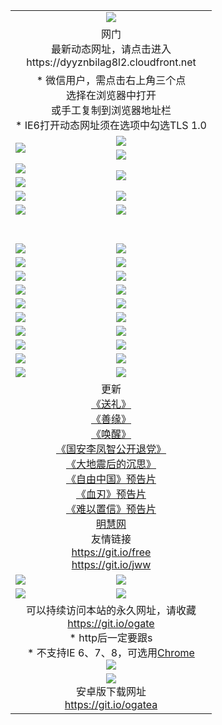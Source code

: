 ﻿<table>
  <tr></tr>
  <tr><td colspan=2 align=center><img src="https://cloud.githubusercontent.com/assets/11880933/13434984/f430fae2-e012-11e5-814f-c2df1e82b247.jpg" /></td></tr>
  <tr><td colspan=2 align=center>网门<br>最新动态网址，请点击进入
<br>https://dyyznbilag8l2.cloudfront.net
    </td>
  </tr>
  <tr>
    <td colspan=2 align=center>* 微信用户，需点击右上角三个点<br>选择在浏览器中打开<br>或手工复制到浏览器地址栏
    <br>* IE6打开动态网址须在选项中勾选TLS 1.0</td>
  </tr>
  <tr>
    <td rowspan=2><a href="https://dyyznbilag8l2.cloudfront.net/ogUP.aspx?name=11DKC.mp4&list=11DKC" target="_blank"><img src="https://dyyznbilag8l2.cloudfront.net/Up/11DKC1.jpg" /></a></td> 
    <td><div><a href="https://dyyznbilag8l2.cloudfront.net/ogUP.aspx?name=LRWS.mp4&list=LRWS" target="_blank"><img src="https://dyyznbilag8l2.cloudfront.net/Up/LRWS.jpg" /></a></td>
   </tr>
  <tr>
    <td><a href="https://dyyznbilag8l2.cloudfront.net/ogNiceVedio.aspx" target="_blank"><img src="https://dyyznbilag8l2.cloudfront.net/Up/11TGKDY.jpg" /></a></td>
  </tr>
  <tr>
    <td><a href="https://dyyznbilag8l2.cloudfront.net/ogUP.aspx?name=JQR.mp4&count=2" target="_blank"><img src="https://dyyznbilag8l2.cloudfront.net/Up/JQR.jpg" /></a></td>   
    <td rowspan=2><a href="https://dyyznbilag8l2.cloudfront.net/ogUP.aspx?name=JP.mp4&count=9" target="_blank"><img src="https://dyyznbilag8l2.cloudfront.net/Up/JP.jpg" /></td>
  </tr>
  <tr>
    <td><a href="https://dyyznbilag8l2.cloudfront.net/ogUP.aspx?name=WH.mp4" target="_blank"><img src="https://dyyznbilag8l2.cloudfront.net/Up/WH.jpg" /></a></td>
  </tr>
  <tr>
    <td><a href="https://dyyznbilag8l2.cloudfront.net/ogUP.aspx?name=SSZJ.mp4&list=SSZJ" target="_blank"><img src="https://dyyznbilag8l2.cloudfront.net/Up/SSZJ.jpg" /></a></td>
    <td><a href="https://dyyznbilag8l2.cloudfront.net/ogUP.aspx?name=1XQK.mp4&count=13" target="_blank"><img src="https://dyyznbilag8l2.cloudfront.net/Up/1XQK.jpg" /></a</td>
  </tr>
  <tr>
    <td><a href="https://dyyznbilag8l2.cloudfront.net/ogUP.aspx?name=ZY.mp4&count=2015|16" target="_blank"><img src="https://dyyznbilag8l2.cloudfront.net/Up/ZY.jpg" /></a</td>
    <td><a href="https://dyyznbilag8l2.cloudfront.net/ogUP.aspx?name=XTFY.mp4&count=B|2,A|24" target="_blank"><img src="https://dyyznbilag8l2.cloudfront.net/Up/XTFY.jpg" /></a></td>
  </tr>
  <tr height="40">
  </tr>
  <tr>
    <td><a href="https://dyyznbilag8l2.cloudfront.net/ogUP.aspx?name=4EE/QQ.mp4&list=4EEQQ" target="_blank"><img src="https://dyyznbilag8l2.cloudfront.net/Up/4EE/QQ0.jpg"/></a></td>
    <td><a href="https://dyyznbilag8l2.cloudfront.net/ogUP.aspx?name=4EE/HQ.mp4&list=4EEHQ" target="_blank"><img src="https://dyyznbilag8l2.cloudfront.net/Up/4EE/HQ0.jpg"/></a></td>
  </tr>
  <tr>
    <td><a href="https://dyyznbilag8l2.cloudfront.net/ogUP.aspx?name=4EE/ZG.mp4&list=4EEZG" target="_blank"><img src="https://dyyznbilag8l2.cloudfront.net/Up/4EE/ZG0.jpg"/></a></td>
    <td><a href="https://dyyznbilag8l2.cloudfront.net/ogUP.aspx?name=4EE/DJ.mp4&list=4EEDJ" target="_blank"><img src="https://dyyznbilag8l2.cloudfront.net/Up/4EE/DJ0.jpg"/></a></td>
  </tr>
  <tr>
    <td><a href="https://dyyznbilag8l2.cloudfront.net/ogUP.aspx?name=4EE/GX.mp4&list=4EEGX" target="_blank"><img src="https://dyyznbilag8l2.cloudfront.net/Up/4EE/GX0.jpg"/></a></td>
    <td><a href="https://dyyznbilag8l2.cloudfront.net/ogUP.aspx?name=4EE/HD.mp4&list=4EEHD" target="_blank"><img src="https://dyyznbilag8l2.cloudfront.net/Up/4EE/HD0.jpg"/></a></td>
  </tr>
  <tr>
    <td><a href="https://dyyznbilag8l2.cloudfront.net/ogUP.aspx?name=4EE/TX.mp4&list=4EETX" target="_blank"><img src="https://dyyznbilag8l2.cloudfront.net/Up/4EE/TX0.jpg"/></a></td>
    <td><a href="https://dyyznbilag8l2.cloudfront.net/ogUP.aspx?name=4EE/WZ.mp4&list=4EEWZ" target="_blank"><img src="https://dyyznbilag8l2.cloudfront.net/Up/4EE/WZ0.jpg"/></a></td>
  </tr>
  <tr>
    <td><a href="https://dyyznbilag8l2.cloudfront.net/onUP.aspx?name=https://d1pog55izwmvoe.cloudfront.net/" target="_blank"><img src="https://dyyznbilag8l2.cloudfront.net/Up/0DTW.jpg"/></a></td>
    <td><a href="https://dyyznbilag8l2.cloudfront.net/onUP.aspx?name=https://d240ns8up8earz.cloudfront.net/acenter/" target="_blank"><img src="https://dyyznbilag8l2.cloudfront.net/Up/0TDW.jpg" /></a></td>
  </tr>
  <tr>
    <td><a href="https://dyyznbilag8l2.cloudfront.net/onUP.aspx?name=https://d4508d6vomz2p.cloudfront.net/gb/nsc413.htm" target="_blank"><img src="https://dyyznbilag8l2.cloudfront.net/Up/0DJY.jpg" /></a></td>
    <td><a href="https://dyyznbilag8l2.cloudfront.net/onUP.aspx?name=https://dilo7bqpjb57y.cloudfront.net/xtr/gb/prog204.html" target="_blank"><img src="https://dyyznbilag8l2.cloudfront.net/Up/0XTR.jpg" /></a></td>
  </tr>
  <tr>
    <td><a href="https://dyyznbilag8l2.cloudfront.net/onUP.aspx?name=https://d3aj00iefsmfgc.cloudfront.net/" target="_blank"><img src="https://dyyznbilag8l2.cloudfront.net/Up/0MHW.jpg" /></a></td>
    <td><a href="https://dyyznbilag8l2.cloudfront.net/onUP.aspx?name=https://d20wz7qt14x5d2.cloudfront.net/" target="_blank"><img src="https://dyyznbilag8l2.cloudfront.net/Up/0ZJW.jpg" /></a></td>
  </tr>
  <tr>
    <td><a href="https://dyyznbilag8l2.cloudfront.net/ogUP.aspx?name=0FG.zip" target="_blank"><img src="https://dyyznbilag8l2.cloudfront.net/Up/0FG.jpg" /></a></td>
    <td><a href="https://dyyznbilag8l2.cloudfront.net/ogUP.aspx?name=0FGA.apk" target="_blank"><img src="https://dyyznbilag8l2.cloudfront.net/Up/0FGA.jpg" /></a></td>
  </tr>
  <tr>
    <td><a href="https://dyyznbilag8l2.cloudfront.net/ogUP.aspx?name=0U.zip" target="_blank"><img src="https://dyyznbilag8l2.cloudfront.net/Up/0U.jpg" /></a></td>
    <td><a href="https://dyyznbilag8l2.cloudfront.net/ogUP.aspx?name=0UA.apk" target="_blank"><img src="https://dyyznbilag8l2.cloudfront.net/Up/0UA.jpg" /></a></td>
  </tr>
  <tr>
    <td><a href="https://dyyznbilag8l2.cloudfront.net/ogUP.aspx?name=0iPPOTV.zip" target="_blank"><img src="https://dyyznbilag8l2.cloudfront.net/Up/0iPPOTV.jpg" /></a></td>
    <td><a href="https://dyyznbilag8l2.cloudfront.net/ogUP.aspx?name=0iNTD.apk" target="_blank"><img src="https://dyyznbilag8l2.cloudfront.net/Up/0iNTD.jpg" /></a></td>
  </tr>
  <tr>
    <td colspan=2 align=center>更新<br>
      <a href="https://dyyznbilag8l2.cloudfront.net/ogUP.aspx?name=4ESL.mp4" target="_blank">《送礼》</a><br>
      <a href="https://dyyznbilag8l2.cloudfront.net/ogUP.aspx?name=4ESY.mp4" target="_blank">《善缘》</a><br>
      <a href="https://dyyznbilag8l2.cloudfront.net/ogUP.aspx?name=4EHX.mp4" target="_blank">《唤醒》</a><br>
      <a href="https://dyyznbilag8l2.cloudfront.net/ogUP.aspx?name=4LFZ.mp4" target="_blank">《国安李凤智公开退党》</a><br>
      <a href="https://dyyznbilag8l2.cloudfront.net/ogUP.aspx?name=4DDZHDCS.mp4" target="_blank">《大地震后的沉思》</a><br>
      <a href="https://dyyznbilag8l2.cloudfront.net/ogUP.aspx?name=11ZYZG0.mp4" target="_blank">《自由中国》预告片</a><br>
      <a href="https://dyyznbilag8l2.cloudfront.net/ogUP.aspx?name=11XR.mp4" target="_blank">《血刃》预告片</a><br>
      <a href="https://dyyznbilag8l2.cloudfront.net/ogUP.aspx?name=11NYZX.mp4&count=2" target="_blank">《难以置信》预告片</a><br>
      <a href="https://dyyznbilag8l2.cloudfront.net/onUP.aspx?name=https://www.minghui.org/" target="_blank">明慧网</a><br>
      友情链接<br>
      <a href="https://dyyznbilag8l2.cloudfront.net/onUP.aspx?name=https://git.io/free" target="_blank">https://git.io/free</a><br>
      <a href="https://dyyznbilag8l2.cloudfront.net/onUP.aspx?name=https://git.io/jww" target="_blank">https://git.io/jww</a></td>
    </td>
  </tr>
  <tr>
    <td><a href="https://dyyznbilag8l2.cloudfront.net/ogNice.aspx" target="_blank"><img src="https://dyyznbilag8l2.cloudfront.net/Up/0WCYY.jpg" /></a></td>
    <td><a href="https://dyyznbilag8l2.cloudfront.net/onCO.aspx?ob=600事物&op=增删改&args=WH1~%23类型6新闻%7c%23类型6评论&mode=" target="_blank"><img src="https://dyyznbilag8l2.cloudfront.net/Up/0WZTT.jpg" /></a></td> 
  </tr>
  <tr>
    <td><a href="https://dyyznbilag8l2.cloudfront.net/ogDY.aspx" target="_blank"><img src="https://dyyznbilag8l2.cloudfront.net/Up/0FK.jpg" /></a></td>
    <td><a href="https://dyyznbilag8l2.cloudfront.net/ogST.aspx" target="_blank"><img src="https://dyyznbilag8l2.cloudfront.net/Up/0ST.jpg" /></a></td> 
  </tr>
  <tr>
    <td colspan=2 align=center>可以持续访问本站的永久网址，请收藏<br/><a href="https://git.io/ogate" target="_blank">https://git.io/ogate</a><br/>* http后一定要跟s<br/>* 不支持IE 6、7、8，可选用<a href="https://dyyznbilag8l2.cloudfront.net/ogUP.aspx?name=0ChromePortable.zip">Chrome</a><br/><a href="https://dyyznbilag8l2.cloudfront.net/Up/0WMGDL2.png" target="_blank"><img src="https://dyyznbilag8l2.cloudfront.net/Up/0WMGD2.png"/></a></td>
  </tr>
  <tr>
    <td colspan=2 align=center><a href="https://dyyznbilag8l2.cloudfront.net/ogUP.aspx?name=0oGate.apk" target="_blank"><img src="https://cloud.githubusercontent.com/assets/11880933/13720399/75e143ee-e842-11e5-9f0a-1421f423c80f.jpg" /></a><br>安卓版下载网址<br><a href="https://git.io/ogatea">https://git.io/ogatea</a></td>
  </tr>
  <!--tr>
    <td colspan=2 align=center>可能失效的动态网址
    </td>
  </tr-->
</table>
